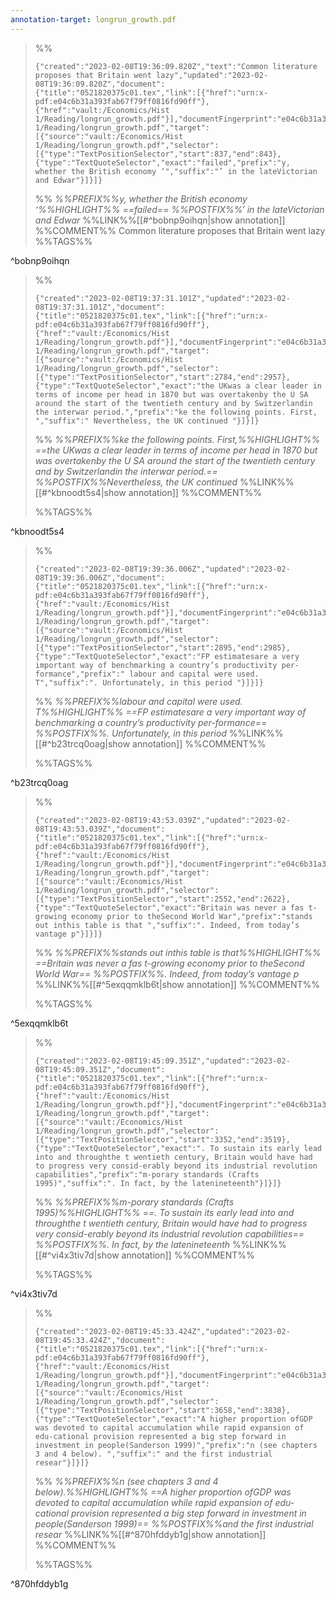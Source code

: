 ```yaml
---
annotation-target: longrun_growth.pdf
---
```



>%%
>```annotation-json
>{"created":"2023-02-08T19:36:09.820Z","text":"Common literature proposes that Britain went lazy","updated":"2023-02-08T19:36:09.820Z","document":{"title":"0521820375c01.tex","link":[{"href":"urn:x-pdf:e04c6b31a393fab67f79ff0816fd90ff"},{"href":"vault:/Economics/Hist 1/Reading/longrun_growth.pdf"}],"documentFingerprint":"e04c6b31a393fab67f79ff0816fd90ff"},"uri":"vault:/Economics/Hist 1/Reading/longrun_growth.pdf","target":[{"source":"vault:/Economics/Hist 1/Reading/longrun_growth.pdf","selector":[{"type":"TextPositionSelector","start":837,"end":843},{"type":"TextQuoteSelector","exact":"failed","prefix":"y, whether the British economy ‘","suffix":"’ in the lateVictorian and Edwar"}]}]}
>```
>%%
>*%%PREFIX%%y, whether the British economy ‘%%HIGHLIGHT%% ==failed== %%POSTFIX%%’ in the lateVictorian and Edwar*
>%%LINK%%[[#^bobnp9oihqn|show annotation]]
>%%COMMENT%%
>Common literature proposes that Britain went lazy
>%%TAGS%%
>
^bobnp9oihqn


>%%
>```annotation-json
>{"created":"2023-02-08T19:37:31.101Z","updated":"2023-02-08T19:37:31.101Z","document":{"title":"0521820375c01.tex","link":[{"href":"urn:x-pdf:e04c6b31a393fab67f79ff0816fd90ff"},{"href":"vault:/Economics/Hist 1/Reading/longrun_growth.pdf"}],"documentFingerprint":"e04c6b31a393fab67f79ff0816fd90ff"},"uri":"vault:/Economics/Hist 1/Reading/longrun_growth.pdf","target":[{"source":"vault:/Economics/Hist 1/Reading/longrun_growth.pdf","selector":[{"type":"TextPositionSelector","start":2784,"end":2957},{"type":"TextQuoteSelector","exact":"the UKwas a clear leader in terms of income per head in 1870 but was overtakenby the U SA around the start of the twentieth century and by Switzerlandin the interwar period.","prefix":"ke the following points. First, ","suffix":" Nevertheless, the UK continued "}]}]}
>```
>%%
>*%%PREFIX%%ke the following points. First,%%HIGHLIGHT%% ==the UKwas a clear leader in terms of income per head in 1870 but was overtakenby the U SA around the start of the twentieth century and by Switzerlandin the interwar period.== %%POSTFIX%%Nevertheless, the UK continued*
>%%LINK%%[[#^kbnoodt5s4|show annotation]]
>%%COMMENT%%
>
>%%TAGS%%
>
^kbnoodt5s4


>%%
>```annotation-json
>{"created":"2023-02-08T19:39:36.006Z","updated":"2023-02-08T19:39:36.006Z","document":{"title":"0521820375c01.tex","link":[{"href":"urn:x-pdf:e04c6b31a393fab67f79ff0816fd90ff"},{"href":"vault:/Economics/Hist 1/Reading/longrun_growth.pdf"}],"documentFingerprint":"e04c6b31a393fab67f79ff0816fd90ff"},"uri":"vault:/Economics/Hist 1/Reading/longrun_growth.pdf","target":[{"source":"vault:/Economics/Hist 1/Reading/longrun_growth.pdf","selector":[{"type":"TextPositionSelector","start":2895,"end":2985},{"type":"TextQuoteSelector","exact":"FP estimatesare a very important way of benchmarking a country’s productivity per-formance","prefix":" labour and capital were used. T","suffix":". Unfortunately, in this period "}]}]}
>```
>%%
>*%%PREFIX%%labour and capital were used. T%%HIGHLIGHT%% ==FP estimatesare a very important way of benchmarking a country’s productivity per-formance== %%POSTFIX%%. Unfortunately, in this period*
>%%LINK%%[[#^b23trcq0oag|show annotation]]
>%%COMMENT%%
>
>%%TAGS%%
>
^b23trcq0oag


>%%
>```annotation-json
>{"created":"2023-02-08T19:43:53.039Z","updated":"2023-02-08T19:43:53.039Z","document":{"title":"0521820375c01.tex","link":[{"href":"urn:x-pdf:e04c6b31a393fab67f79ff0816fd90ff"},{"href":"vault:/Economics/Hist 1/Reading/longrun_growth.pdf"}],"documentFingerprint":"e04c6b31a393fab67f79ff0816fd90ff"},"uri":"vault:/Economics/Hist 1/Reading/longrun_growth.pdf","target":[{"source":"vault:/Economics/Hist 1/Reading/longrun_growth.pdf","selector":[{"type":"TextPositionSelector","start":2552,"end":2622},{"type":"TextQuoteSelector","exact":"Britain was never a fas t-growing economy prior to theSecond World War","prefix":"stands out inthis table is that ","suffix":". Indeed, from today’s vantage p"}]}]}
>```
>%%
>*%%PREFIX%%stands out inthis table is that%%HIGHLIGHT%% ==Britain was never a fas t-growing economy prior to theSecond World War== %%POSTFIX%%. Indeed, from today’s vantage p*
>%%LINK%%[[#^5exqqmklb6t|show annotation]]
>%%COMMENT%%
>
>%%TAGS%%
>
^5exqqmklb6t


>%%
>```annotation-json
>{"created":"2023-02-08T19:45:09.351Z","updated":"2023-02-08T19:45:09.351Z","document":{"title":"0521820375c01.tex","link":[{"href":"urn:x-pdf:e04c6b31a393fab67f79ff0816fd90ff"},{"href":"vault:/Economics/Hist 1/Reading/longrun_growth.pdf"}],"documentFingerprint":"e04c6b31a393fab67f79ff0816fd90ff"},"uri":"vault:/Economics/Hist 1/Reading/longrun_growth.pdf","target":[{"source":"vault:/Economics/Hist 1/Reading/longrun_growth.pdf","selector":[{"type":"TextPositionSelector","start":3352,"end":3519},{"type":"TextQuoteSelector","exact":". To sustain its early lead into and throughthe t wentieth century, Britain would have had to progress very consid-erably beyond its industrial revolution capabilities","prefix":"m-porary standards (Crafts 1995)","suffix":". In fact, by the latenineteenth"}]}]}
>```
>%%
>*%%PREFIX%%m-porary standards (Crafts 1995)%%HIGHLIGHT%% ==. To sustain its early lead into and throughthe t wentieth century, Britain would have had to progress very consid-erably beyond its industrial revolution capabilities== %%POSTFIX%%. In fact, by the latenineteenth*
>%%LINK%%[[#^vi4x3tiv7d|show annotation]]
>%%COMMENT%%
>
>%%TAGS%%
>
^vi4x3tiv7d


>%%
>```annotation-json
>{"created":"2023-02-08T19:45:33.424Z","updated":"2023-02-08T19:45:33.424Z","document":{"title":"0521820375c01.tex","link":[{"href":"urn:x-pdf:e04c6b31a393fab67f79ff0816fd90ff"},{"href":"vault:/Economics/Hist 1/Reading/longrun_growth.pdf"}],"documentFingerprint":"e04c6b31a393fab67f79ff0816fd90ff"},"uri":"vault:/Economics/Hist 1/Reading/longrun_growth.pdf","target":[{"source":"vault:/Economics/Hist 1/Reading/longrun_growth.pdf","selector":[{"type":"TextPositionSelector","start":3658,"end":3838},{"type":"TextQuoteSelector","exact":"A higher proportion ofGDP was devoted to capital accumulation while rapid expansion of edu-cational provision represented a big step forward in investment in people(Sanderson 1999)","prefix":"n (see chapters 3 and 4 below). ","suffix":" and the first industrial resear"}]}]}
>```
>%%
>*%%PREFIX%%n (see chapters 3 and 4 below).%%HIGHLIGHT%% ==A higher proportion ofGDP was devoted to capital accumulation while rapid expansion of edu-cational provision represented a big step forward in investment in people(Sanderson 1999)== %%POSTFIX%%and the first industrial resear*
>%%LINK%%[[#^870hfddyb1g|show annotation]]
>%%COMMENT%%
>
>%%TAGS%%
>
^870hfddyb1g
